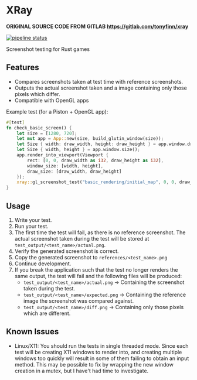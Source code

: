 # XRay

**ORIGINAL SOURCE CODE FROM GITLAB https://gitlab.com/tonyfinn/xray**

[![pipeline status](https://gitlab.com/tonyfinn/xray/badges/master/pipeline.svg)](https://gitlab.com/tonyfinn/xray/commits/master)

Screenshot testing for Rust games

## Features

* Compares screenshots taken at test time with reference screenshots.
* Outputs the actual screenshot taken and a image containing only those pixels which differ.
* Compatible with OpenGL apps

Example test (for a Piston + OpenGL app):

```rust
#[test]
fn check_basic_screen() {
    let size = [1280, 720];
    let mut app = App::new(size, build_glutin_window(size));
    let Size { width: draw_width, height: draw_height } = app.window.draw_size();
    let Size { width, height } = app.window.size();
    app.render_into_viewport(Viewport {
        rect: [0, 0, draw_width as i32, draw_height as i32],
        window_size: [width, height],
        draw_size: [draw_width, draw_height]
    });
    xray::gl_screenshot_test("basic_rendering/initial_map", 0, 0, draw_width, draw_height);
}
```

## Usage

1. Write your test.
2. Run your test.
3. The first time the test will fail, as there is no reference screenshot. The actual screenshot taken
   during the test will be stored at `test_output/<test_name>/actual.png`.
4. Verify the generated screenshot is correct.
5. Copy the generated screenshot to `references/<test_name>.png`
6. Continue development.
7. If you break the application such that the test no longer renders the same
   output, the test will fail and the following files will be produced:
   * `test_output/<test_name>/actual.png` -> Containing the screenshot taken
     during the test.
   * `test_output/<test_name>/expected.png` -> Containing the reference image
     the screenshot was compared against.
   * `test_output/<test_name>/diff.png` -> Containing only those pixels which
     are different.

## Known Issues

* Linux/X11: You should run the tests in single threaded mode. Since each test will be creating X11
  windows to render into, and creating multiple windows too quickly will result in some of them
  failing to obtain an input method. This may be possible to fix by wrapping the new window creation in
  a mutex, but I have't had time to investigate.
